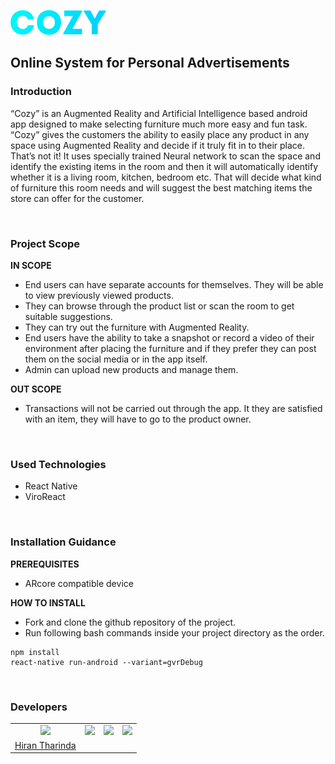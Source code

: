 ![COZY](./assets/header.png)
## Online System for Personal Advertisements

### Introduction
“Cozy” is an Augmented Reality and Artificial Intelligence based android app designed to make selecting furniture much more easy and fun task. “Cozy” gives the customers the ability to easily place any product in any space using Augmented Reality and decide if it truly fit in to their place.
That’s not it! It uses specially trained Neural network to scan the space and identify the existing items in the room and then it will automatically identify whether it is a living room, kitchen, bedroom etc. That will decide what kind of furniture this room needs and will suggest the best matching items the store can offer for the customer.

<br>

### Project Scope

**IN SCOPE**
- End users can have separate accounts  for themselves. They will be able to view previously viewed products.
- They can browse through the product list or scan the room to get  suitable suggestions.
- They can try out the furniture with Augmented Reality.
- End users have the ability to take a snapshot or record a video of their environment after placing the furniture and if they prefer they can post them on the social media or in the app     itself.
- Admin can upload new products and manage them.

**OUT SCOPE**
- Transactions will not be carried out through the app. It they are satisfied with an item, they will have to go to the product owner.


<br>

### Used Technologies

- React Native
- ViroReact

<br>

### Installation Guidance

**PREREQUISITES**

- ARcore compatible device


**HOW TO INSTALL**

- Fork and clone the github repository of the project.
- Run following bash commands inside your project directory as the order.

```console
npm install
react-native run-android --variant=gvrDebug
```

<br>

### Developers
<table>
<tr>
<td align="center"><img src="https://avatars0.githubusercontent.com/u/25032998?s=460&v=4" width=200></td>
<td align="center"><img src="https://avatars3.githubusercontent.com/u/36721132?s=460&v=4" width=200></td>
<td align="center"><img src="https://avatars3.githubusercontent.com/u/40149373?s=460&v=4" width=200></td>
<td align="center"><img src="https://scontent.fcmb1-1.fna.fbcdn.net/v/t1.0-1/p160x160/34344310_559649131098004_615801102251589632_n.jpg?_nc_cat=106&_nc_ht=scontent.fcmb1-1.fna&oh=c6f24c1c789716df004cce87ad330e12&oe=5C6935D1" width=200></td>
</tr>
<tr>

<td align="center"><a href="https://github.com/HiranTharinda">Hiran Tharinda</a></td>

</tr>
</table>

<br>


<br>

